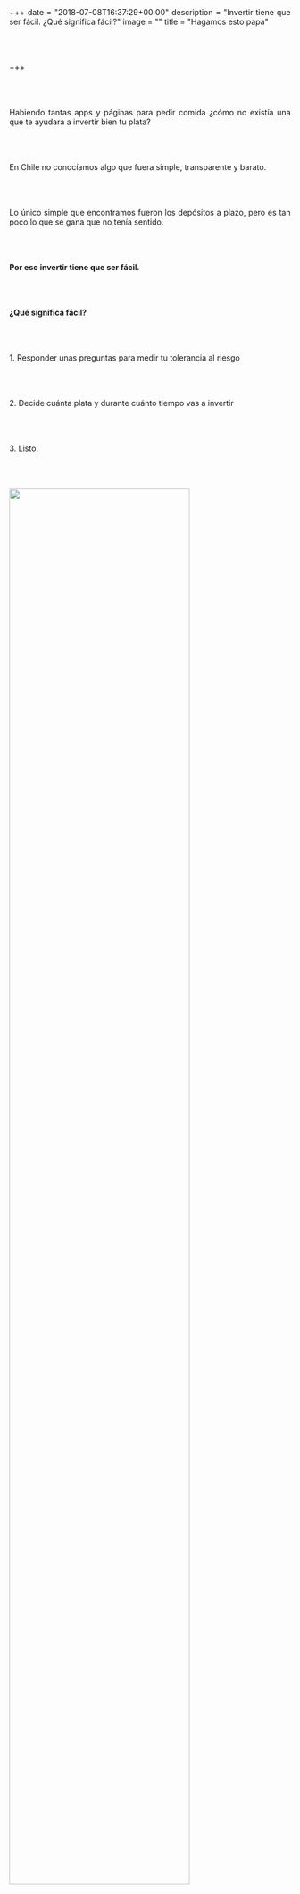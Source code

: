 +++
date = "2018-07-08T16:37:29+00:00"
description = "Invertir tiene que ser fácil. ¿Qué significa fácil?"
image = ""
title = "Hagamos esto papa"

+++
<style> p{ margin:4rem 0px; text-align:justify; } .footer-big__overlap { padding-bottom:0px; } .image-wrapper{ width: 100%; text-align: center; margin: 40px 0px;} .image-wrapper img{ width: 80%; } </style>

Habiendo tantas apps y páginas para pedir comida ¿cómo no existía una que te ayudara a invertir bien tu plata?

En Chile no conocíamos algo que fuera simple, transparente y barato.

Lo único simple que encontramos fueron los depósitos a plazo, pero es tan poco lo que se gana que no tenía sentido.

**Por eso invertir tiene que ser fácil.**

**¿Qué significa fácil?**

1\. Responder unas preguntas para medir tu tolerancia al riesgo

2\. Decide cuánta plata y durante cuánto tiempo vas a invertir

3\. Listo.

<div class="image-wrapper">

![](/uploads/invierte-papa-1.png)

</div>

¿Es broma?

No, no es broma.

**¿Quieres poner poca plata?** Puedes hacerlo, no hay montos mínimos.

**¿Quieres sacar tu plata antes?** Obvio. No costos por sacar tu plata.

**¿Es seguro?**

Fintual es una institución financiera regulada.

Cool pero regulada.

La Comisión para el Mercado Financiero vigila que cumplamos con la ley. Puedes ver nuestro registro en la CMF [aquí.](http://www.cmfchile.cl/institucional/mercados/entidad.php?auth=&send=&mercado=V&rut=76810627&grupo=&tipoentidad=RGAGF&vig=VI&row=AAAwy2ACTAAAB4AAAP&control=svs&pestania=1)

_Algunas personas dicen que algo es papa cuando es fácil._

_Y nosotros queremos eso, que invertir sea papa._

<p style="text-align:center">
<a class="simulator-page__button btn btn--secondary" href="https://fintual.cl/?utm_source=edu.fintual.cl&utm_medium=referral&utm_campaign=awareness&utm_content=hagamos+esto+papa-112#empezar">Empezar</a></p>